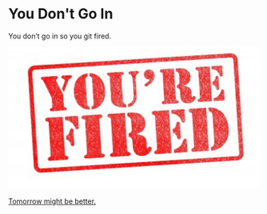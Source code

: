 # You Don't Go In

You don’t go in so you git fired. 

![fired](fired.jpg)

[Tomorrow might be better.](../morning.md)
